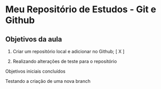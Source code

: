 # Meu Repositório de Estudos - Git e Github

## Objetivos da aula

1. Criar um repositório local e adicionar no Github; [ X ] 

2. Realizando alterações de teste para o repositório

Objetivos iniciais concluídos

Testando a criação de uma nova branch